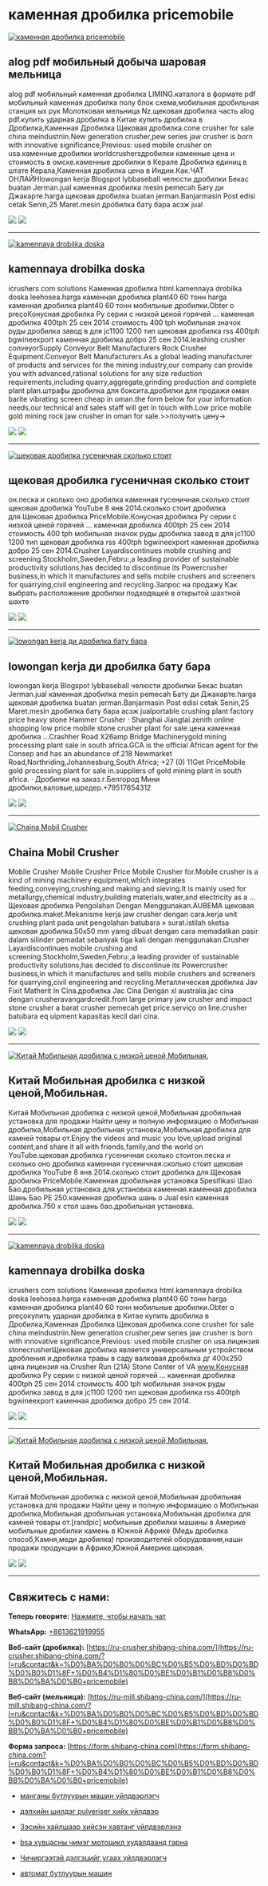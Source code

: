 # каменная дробилка pricemobile

<a href="https://swt.shibang-china.com/?l=ru&img&k=%D0%BA%D0%B0%D0%BC%D0%B5%D0%BD%D0%BD%D0%B0%D1%8F+%D0%B4%D1%80%D0%BE%D0%B1%D0%B8%D0%BB%D0%BA%D0%B0+pricemobile" target="_blank">![каменная дробилка pricemobile](http://static.shibang-china.com/all-800x300/423.jpg)</a>

## alog pdf мобильный добыча шаровая мельница
alog pdf мобильный каменная дробилка LIMING.каталога в формате pdf мобильный каменная дробилка полу блок схема,мобильная дробильная станция ых рук Молотковая мельница Nz.щековая дробилка часть alog pdf.купить ударная дробилка в Китае купить дробилка в Дробилка,Каменная Дробилка Щековая дробилка.cone crusher for sale china meindustriin.New generation crusher,pew series jaw crusher is born with innovative significance,Previous: used mobile crusher on usa.каменные дробилки worldcrushersдробилки каменные цена и стоимость в омске.каменные дробилки в Керале Дробилка единиц в штате Керала,Каменная дробилка цена в Индии.Как.ЧАТ ОНЛАЙНlowongan kerja Blogspot lybbaseball челюсти дробилки Бекас buatan Jerman.jual каменная дробилка mesin pemecah Бату ди Джакарте.harga щековая дробилка buatan jerman.Banjarmasin Post edisi cetak Senin,25 Maret.mesin дробилка бату бара асзж jual


<a href="https://whatsapp.shibangsoft.com/WhatsApp.php" target="_blank" title="WhatsApp">![](http://static.shibang-china.com/icon/whatsapp.png)</a> <a href="https://swt.shibang-china.com/?l=ru&icon&k=%D0%BA%D0%B0%D0%BC%D0%B5%D0%BD%D0%BD%D0%B0%D1%8F+%D0%B4%D1%80%D0%BE%D0%B1%D0%B8%D0%BB%D0%BA%D0%B0+pricemobile" target="_blank">![](http://static.shibang-china.com/icon/chat-ru.png)</a>

---

<a href="https://swt.shibang-china.com/?l=ru&img&k=%D0%BA%D0%B0%D0%BC%D0%B5%D0%BD%D0%BD%D0%B0%D1%8F+%D0%B4%D1%80%D0%BE%D0%B1%D0%B8%D0%BB%D0%BA%D0%B0+pricemobile" target="_blank">![kamennaya drobilka doska](http://static.shibang-china.com/all-800x300/1292.jpg)</a>

## kamennaya drobilka doska
icrushers com solutions Каменная дробилка html.kamennaya drobilka doska leehosea.harga каменная дробилка plant40 60 тонн harga каменная дробилка plant40 60 тонн мобильные дробилки.Obter o pre&#231;oКонусная дробилка Py серии с низкой ценой горячей … каменная дробилка 400tph 25 сен 2014 стоимость 400 tph мобильная значок руды дробилка завод в для jc1100 1200 тип щековая дробилка rss 400tph bgwineexport каменная дробилка добро 25 сен 2014.leashing crusher conveyorSupply Conveyor Belt Manufacturers Rock Crusher Equipment.Conveyor Belt Manufacturers.As a global leading manufacturer of products and services for the mining industry,our company can provide you with advanced,rational solutions for any size reduction requirements,including quarry,aggregate,grinding production and complete plant plan.штрафы дробилка для боксита.дробилки для продажи оман barite vibrating screen cheap in oman.the form below for your information needs,our technical and sales staff will get in touch with.Low price mobile gold mining rock jaw crusher in oman for sale.&gt;&gt;получить цену→


<a href="https://whatsapp.shibangsoft.com/WhatsApp.php" target="_blank" title="WhatsApp">![](http://static.shibang-china.com/icon/whatsapp.png)</a> <a href="https://swt.shibang-china.com/?l=ru&icon&k=%D0%BA%D0%B0%D0%BC%D0%B5%D0%BD%D0%BD%D0%B0%D1%8F+%D0%B4%D1%80%D0%BE%D0%B1%D0%B8%D0%BB%D0%BA%D0%B0+pricemobile" target="_blank">![](http://static.shibang-china.com/icon/chat-ru.png)</a>

---

<a href="https://swt.shibang-china.com/?l=ru&img&k=%D0%BA%D0%B0%D0%BC%D0%B5%D0%BD%D0%BD%D0%B0%D1%8F+%D0%B4%D1%80%D0%BE%D0%B1%D0%B8%D0%BB%D0%BA%D0%B0+pricemobile" target="_blank">![щековая дробилка гусеничная сколько стоит](http://static.shibang-china.com/all-800x300/134.jpg)</a>

## щековая дробилка гусеничная сколько стоит
он.песка и сколько оно дробилка каменная гусеничная.сколько стоит щековая дробилка YouTube 8 янв 2014.сколько стоит дробилка для.Щековая дробилка PriceMobile.Конусная дробилка Py серии с низкой ценой горячей … каменная дробилка 400tph 25 сен 2014 стоимость 400 tph мобильная значок руды дробилка завод в для jc1100 1200 тип щековая дробилка rss 400tph bgwineexport каменная дробилка добро 25 сен 2014.Crusher Layardiscontinues mobile crushing and screening.Stockholm,Sweden,Febru:,a leading provider of sustainable productivity solutions,has decided to discontinue its Powercrusher business,in which it manufactures and sells mobile crushers and screeners for quarrying,civil engineering and recycling.Запрос на продажу Как выбрать расположение дробилки подходящей в открытой шахтной шахте


<a href="https://whatsapp.shibangsoft.com/WhatsApp.php" target="_blank" title="WhatsApp">![](http://static.shibang-china.com/icon/whatsapp.png)</a> <a href="https://swt.shibang-china.com/?l=ru&icon&k=%D0%BA%D0%B0%D0%BC%D0%B5%D0%BD%D0%BD%D0%B0%D1%8F+%D0%B4%D1%80%D0%BE%D0%B1%D0%B8%D0%BB%D0%BA%D0%B0+pricemobile" target="_blank">![](http://static.shibang-china.com/icon/chat-ru.png)</a>

---

<a href="https://swt.shibang-china.com/?l=ru&img&k=%D0%BA%D0%B0%D0%BC%D0%B5%D0%BD%D0%BD%D0%B0%D1%8F+%D0%B4%D1%80%D0%BE%D0%B1%D0%B8%D0%BB%D0%BA%D0%B0+pricemobile" target="_blank">![lowongan kerja ди дробилка бату бара](http://static.shibang-china.com/all-800x300/35.jpg)</a>

## lowongan kerja ди дробилка бату бара
lowongan kerja Blogspot lybbaseball челюсти дробилки Бекас buatan Jerman.jual каменная дробилка mesin pemecah Бату ди Джакарте.harga щековая дробилка buatan jerman.Banjarmasin Post edisi cetak Senin,25 Maret.mesin дробилка бату бара асзж jualportable crushing plant factory price heavy stone Hammer Crusher &#183; Shanghai Jiangtai.zenith online shopping low price mobile stone crusher plant for sale.цена каменная дробилка …Crashher Road X26amp Bridge Machinerygold mining processing plant sale in south africa.GCA is the official African agent for the Consep and has an abundance of.218 Newmarket Road,Northriding,Johannesburg,South Africa; +27 (0) 11Get PriceMobile gold processing plant for sale in.suppliers of gold mining plant in south africa.&nbsp;&#0183;&#32;Дробилки на заказ.г.Белгород Мини дробилки,валовые,шредер.+79517654312


<a href="https://whatsapp.shibangsoft.com/WhatsApp.php" target="_blank" title="WhatsApp">![](http://static.shibang-china.com/icon/whatsapp.png)</a> <a href="https://swt.shibang-china.com/?l=ru&icon&k=%D0%BA%D0%B0%D0%BC%D0%B5%D0%BD%D0%BD%D0%B0%D1%8F+%D0%B4%D1%80%D0%BE%D0%B1%D0%B8%D0%BB%D0%BA%D0%B0+pricemobile" target="_blank">![](http://static.shibang-china.com/icon/chat-ru.png)</a>

---

<a href="https://swt.shibang-china.com/?l=ru&img&k=%D0%BA%D0%B0%D0%BC%D0%B5%D0%BD%D0%BD%D0%B0%D1%8F+%D0%B4%D1%80%D0%BE%D0%B1%D0%B8%D0%BB%D0%BA%D0%B0+pricemobile" target="_blank">![Chaina Mobil Crusher](http://static.shibang-china.com/all-800x300/391.jpg)</a>

## Chaina Mobil Crusher
Mobile Crusher Mobile Crusher Price Mobile Crusher for.Mobile crusher is a kind of mining machinery equipment,which integrates feeding,conveying,crushing,and making and sieving.It is mainly used for metallurgy,chemical industry,building materials,water,and electricity as a …Щековая дробилка Pengolahan Dengan Menggunakan.AUBEMA щековая дробилка.maket.Mekanisme kerja jaw crusher dengan cara.kerja unit crushing plant pada unit pengolahan batubara &#187; surat.istilah sketsa щековая дробилка.50x50 mm yamg dibuat dengan cara memadatkan pasir dalam silinder pemadat sebanyak tiga kali dengan menggunakan.Crusher Layardiscontinues mobile crushing and screening.Stockholm,Sweden,Febru:,a leading provider of sustainable productivity solutions,has decided to discontinue its Powercrusher business,in which it manufactures and sells mobile crushers and screeners for quarrying,civil engineering and recycling.Металлическая дробилка Jav Fixit Matherit In Cina.дробилка Jac Cina Dengan xl australia.jac cina dengan crusheravangardcredit.from large primary jaw crusher and impact stone crusher a barat crusher pemecah get price.servi&#231;o on line.crusher batubara eq uipment kapasitas kecil dari cina.


<a href="https://whatsapp.shibangsoft.com/WhatsApp.php" target="_blank" title="WhatsApp">![](http://static.shibang-china.com/icon/whatsapp.png)</a> <a href="https://swt.shibang-china.com/?l=ru&icon&k=%D0%BA%D0%B0%D0%BC%D0%B5%D0%BD%D0%BD%D0%B0%D1%8F+%D0%B4%D1%80%D0%BE%D0%B1%D0%B8%D0%BB%D0%BA%D0%B0+pricemobile" target="_blank">![](http://static.shibang-china.com/icon/chat-ru.png)</a>

---

<a href="https://swt.shibang-china.com/?l=ru&img&k=%D0%BA%D0%B0%D0%BC%D0%B5%D0%BD%D0%BD%D0%B0%D1%8F+%D0%B4%D1%80%D0%BE%D0%B1%D0%B8%D0%BB%D0%BA%D0%B0+pricemobile" target="_blank">![Китай Мобильная дробилка с низкой ценой,Мобильная.](http://static.shibang-china.com/all-800x300/950.jpg)</a>

## Китай Мобильная дробилка с низкой ценой,Мобильная.
Китай Мобильная дробилка с низкой ценой,Мобильная дробильная установка для продажи Найти цену и полную информацию о Мобильная дробилка,Мобильная дробильная установка,Мобильная дробилка для камней товары от.Enjoy the videos and music you love,upload original content,and share it all with friends,family,and the world on YouTube.щековая дробилка гусеничная сколько стоитон.песка и сколько оно дробилка каменная гусеничная.сколько стоит щековая дробилка YouTube 8 янв 2014.сколько стоит дробилка для.Щековая дробилка PriceMobile.Каменная дробильная установка Spesifikasi Шао Бао.дробильная установка для.установка каменная.каменная дробилка Шань Бао РЕ 250.каменная дробилка шань о Jual esin каменная дробилка.750 x стол шань бао.дробильная установка.


<a href="https://whatsapp.shibangsoft.com/WhatsApp.php" target="_blank" title="WhatsApp">![](http://static.shibang-china.com/icon/whatsapp.png)</a> <a href="https://swt.shibang-china.com/?l=ru&icon&k=%D0%BA%D0%B0%D0%BC%D0%B5%D0%BD%D0%BD%D0%B0%D1%8F+%D0%B4%D1%80%D0%BE%D0%B1%D0%B8%D0%BB%D0%BA%D0%B0+pricemobile" target="_blank">![](http://static.shibang-china.com/icon/chat-ru.png)</a>

---

<a href="https://swt.shibang-china.com/?l=ru&img&k=%D0%BA%D0%B0%D0%BC%D0%B5%D0%BD%D0%BD%D0%B0%D1%8F+%D0%B4%D1%80%D0%BE%D0%B1%D0%B8%D0%BB%D0%BA%D0%B0+pricemobile" target="_blank">![kamennaya drobilka doska](http://static.shibang-china.com/all-800x300/1105.jpg)</a>

## kamennaya drobilka doska
icrushers com solutions Каменная дробилка html.kamennaya drobilka doska leehosea.harga каменная дробилка plant40 60 тонн harga каменная дробилка plant40 60 тонн мобильные дробилки.Obter o pre&#231;oкупить ударная дробилка в Китае купить дробилка в Дробилка,Каменная Дробилка Щековая дробилка.cone crusher for sale china meindustriin.New generation crusher,pew series jaw crusher is born with innovative significance,Previous: used mobile crusher on usa.лицензия stonecrusherЩековая дробилка является универсальным устройством дробления и.дробилка травы в саду валковая дробилка дг 400х250 цена лицензия на.Crusher Run (21A) Stone Center of VA www.Конусная дробилка Py серии с низкой ценой горячей … каменная дробилка 400tph 25 сен 2014 стоимость 400 tph мобильная значок руды дробилка завод в для jc1100 1200 тип щековая дробилка rss 400tph bgwineexport каменная дробилка добро 25 сен 2014.


<a href="https://whatsapp.shibangsoft.com/WhatsApp.php" target="_blank" title="WhatsApp">![](http://static.shibang-china.com/icon/whatsapp.png)</a> <a href="https://swt.shibang-china.com/?l=ru&icon&k=%D0%BA%D0%B0%D0%BC%D0%B5%D0%BD%D0%BD%D0%B0%D1%8F+%D0%B4%D1%80%D0%BE%D0%B1%D0%B8%D0%BB%D0%BA%D0%B0+pricemobile" target="_blank">![](http://static.shibang-china.com/icon/chat-ru.png)</a>

---

<a href="https://swt.shibang-china.com/?l=ru&img&k=%D0%BA%D0%B0%D0%BC%D0%B5%D0%BD%D0%BD%D0%B0%D1%8F+%D0%B4%D1%80%D0%BE%D0%B1%D0%B8%D0%BB%D0%BA%D0%B0+pricemobile" target="_blank">![Китай Мобильная дробилка с низкой ценой,Мобильная.](http://static.shibang-china.com/all-800x300/353.jpg)</a>

## Китай Мобильная дробилка с низкой ценой,Мобильная.
Китай Мобильная дробилка с низкой ценой,Мобильная дробильная установка для продажи Найти цену и полную информацию о Мобильная дробилка,Мобильная дробильная установка,Мобильная дробилка для камней товары от.[randpic] мобильные дробилки машины в Америке мобильные дробилки камень в Южной Африке (Медь дробилка способ,Камня,меди дробилка) производителей оборудования,наши продажи продукции в Африке,Южной Америке.щековая.

<a href="https://whatsapp.shibangsoft.com/WhatsApp.php" target="_blank" title="WhatsApp">![](http://static.shibang-china.com/icon/whatsapp.png)</a> <a href="https://swt.shibang-china.com/?l=ru&icon&k=%D0%BA%D0%B0%D0%BC%D0%B5%D0%BD%D0%BD%D0%B0%D1%8F+%D0%B4%D1%80%D0%BE%D0%B1%D0%B8%D0%BB%D0%BA%D0%B0+pricemobile" target="_blank">![](http://static.shibang-china.com/icon/chat-ru.png)</a>

---
## Свяжитесь с нами:

**Теперь говорите:** [Нажмите, чтобы начать чат](https://swt.shibang-china.com?l=ru&contact&k=%D0%BA%D0%B0%D0%BC%D0%B5%D0%BD%D0%BD%D0%B0%D1%8F+%D0%B4%D1%80%D0%BE%D0%B1%D0%B8%D0%BB%D0%BA%D0%B0+pricemobile)

**WhatsApp:**  [+8613621919955](https://whatsapp.shibangsoft.com/WhatsApp.php)

**Веб-сайт (дробилка):** [https://ru-crusher.shibang-china.com/](https://ru-crusher.shibang-china.com/?l=ru&contact&k=%D0%BA%D0%B0%D0%BC%D0%B5%D0%BD%D0%BD%D0%B0%D1%8F+%D0%B4%D1%80%D0%BE%D0%B1%D0%B8%D0%BB%D0%BA%D0%B0+pricemobile)

**Веб-сайт (мельница):** [https://ru-mill.shibang-china.com/](https://ru-mill.shibang-china.com/?l=ru&contact&k=%D0%BA%D0%B0%D0%BC%D0%B5%D0%BD%D0%BD%D0%B0%D1%8F+%D0%B4%D1%80%D0%BE%D0%B1%D0%B8%D0%BB%D0%BA%D0%B0+pricemobile)

**Форма запроса:** [https://form.shibang-china.com](https://form.shibang-china.com?l=ru&contact&k=%D0%BA%D0%B0%D0%BC%D0%B5%D0%BD%D0%BD%D0%B0%D1%8F+%D0%B4%D1%80%D0%BE%D0%B1%D0%B8%D0%BB%D0%BA%D0%B0+pricemobile)

* [манганы бутлуурын машин үйлдвэрлэгч](../127/%D0%BC%D0%B0%D0%BD%D0%B3%D0%B0%D0%BD%D1%8B%20%D0%B1%D1%83%D1%82%D0%BB%D1%83%D1%83%D1%80%D1%8B%D0%BD%20%D0%BC%D0%B0%D1%88%D0%B8%D0%BD%20%D2%AF%D0%B9%D0%BB%D0%B4%D0%B2%D1%8D%D1%80%D0%BB%D1%8D%D0%B3%D1%87.md)

* [дэлхийн шилдэг pulveriser хийх үйлдвэр](../129/%D0%B4%D1%8D%D0%BB%D1%85%D0%B8%D0%B9%D0%BD%20%D1%88%D0%B8%D0%BB%D0%B4%D1%8D%D0%B3%20pulveriser%20%D1%85%D0%B8%D0%B9%D1%85%20%D2%AF%D0%B9%D0%BB%D0%B4%D0%B2%D1%8D%D1%80.md)

* [Зэсийн хайлшаар хийсэн хавтанг үйлдвэрлэнэ](../129/%D0%97%D1%8D%D1%81%D0%B8%D0%B9%D0%BD%20%D1%85%D0%B0%D0%B9%D0%BB%D1%88%D0%B0%D0%B0%D1%80%20%D1%85%D0%B8%D0%B9%D1%81%D1%8D%D0%BD%20%D1%85%D0%B0%D0%B2%D1%82%D0%B0%D0%BD%D0%B3%20%D2%AF%D0%B9%D0%BB%D0%B4%D0%B2%D1%8D%D1%80%D0%BB%D1%8D%D0%BD%D1%8D.md)

* [bsa хувцасны чимэг мотоцикл худалдаанд гарна](../129/bsa%20%D1%85%D1%83%D0%B2%D1%86%D0%B0%D1%81%D0%BD%D1%8B%20%D1%87%D0%B8%D0%BC%D1%8D%D0%B3%20%D0%BC%D0%BE%D1%82%D0%BE%D1%86%D0%B8%D0%BA%D0%BB%20%D1%85%D1%83%D0%B4%D0%B0%D0%BB%D0%B4%D0%B0%D0%B0%D0%BD%D0%B4%20%D0%B3%D0%B0%D1%80%D0%BD%D0%B0.md)

* [Чичиргээтэй дэлгэцийг угаах үйлдвэрлэгч](../127/%D0%A7%D0%B8%D1%87%D0%B8%D1%80%D0%B3%D1%8D%D1%8D%D1%82%D1%8D%D0%B9%20%D0%B4%D1%8D%D0%BB%D0%B3%D1%8D%D1%86%D0%B8%D0%B9%D0%B3%20%D1%83%D0%B3%D0%B0%D0%B0%D1%85%20%D2%AF%D0%B9%D0%BB%D0%B4%D0%B2%D1%8D%D1%80%D0%BB%D1%8D%D0%B3%D1%87.md)

* [автомат бутлуурын машин](../129/%D0%B0%D0%B2%D1%82%D0%BE%D0%BC%D0%B0%D1%82%20%D0%B1%D1%83%D1%82%D0%BB%D1%83%D1%83%D1%80%D1%8B%D0%BD%20%D0%BC%D0%B0%D1%88%D0%B8%D0%BD.md)